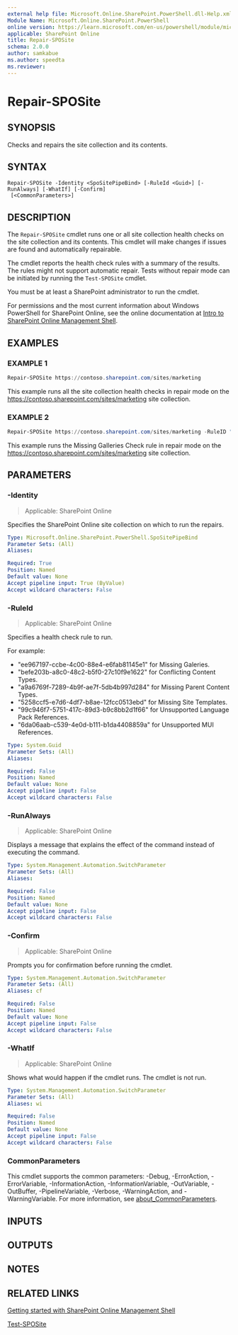 ```yaml
---
external help file: Microsoft.Online.SharePoint.PowerShell.dll-Help.xml
Module Name: Microsoft.Online.SharePoint.PowerShell
online version: https://learn.microsoft.com/en-us/powershell/module/microsoft.online.sharepoint.powershell/repair-sposite
applicable: SharePoint Online
title: Repair-SPOSite
schema: 2.0.0
author: samkabue
ms.author: speedta
ms.reviewer:
---
```


# Repair-SPOSite

## SYNOPSIS

Checks and repairs the site collection and its contents.

## SYNTAX

```
Repair-SPOSite -Identity <SpoSitePipeBind> [-RuleId <Guid>] [-RunAlways] [-WhatIf] [-Confirm]
 [<CommonParameters>]
```

## DESCRIPTION

The `Repair-SPOSite` cmdlet runs one or all site collection health checks on the site collection and its contents.
This cmdlet will make changes if issues are found and automatically repairable.

The cmdlet reports the health check rules with a summary of the results.
The rules might not support automatic repair.
Tests without repair mode can be initiated by running the `Test-SPOSite` cmdlet.

You must be at least a SharePoint administrator to run the cmdlet.

For permissions and the most current information about Windows PowerShell for SharePoint Online, see the online documentation at [Intro to SharePoint Online Management Shell](/powershell/sharepoint/sharepoint-online/introduction-sharepoint-online-management-shell).

## EXAMPLES

### EXAMPLE 1

```powershell
Repair-SPOSite https://contoso.sharepoint.com/sites/marketing
```

This example runs all the site collection health checks in repair mode on the <https://contoso.sharepoint.com/sites/marketing> site collection.

### EXAMPLE 2

```powershell
Repair-SPOSite https://contoso.sharepoint.com/sites/marketing -RuleID "ee967197-ccbe-4c00-88e4-e6fab81145e1"
```

This example runs the Missing Galleries Check rule in repair mode on the <https://contoso.sharepoint.com/sites/marketing> site collection.

## PARAMETERS

### -Identity

> Applicable: SharePoint Online

Specifies the SharePoint Online site collection on which to run the repairs.

```yaml
Type: Microsoft.Online.SharePoint.PowerShell.SpoSitePipeBind
Parameter Sets: (All)
Aliases:

Required: True
Position: Named
Default value: None
Accept pipeline input: True (ByValue)
Accept wildcard characters: False
```

### -RuleId

> Applicable: SharePoint Online

Specifies a health check rule to run.

For example:

- "ee967197-ccbe-4c00-88e4-e6fab81145e1" for Missing Galeries.
- "befe203b-a8c0-48c2-b5f0-27c10f9e1622" for Conflicting Content Types.
- "a9a6769f-7289-4b9f-ae7f-5db4b997d284" for Missing Parent Content Types.
- "5258ccf5-e7d6-4df7-b8ae-12fcc0513ebd" for Missing Site Templates.
- "99c946f7-5751-417c-89d3-b9c8bb2d1f66" for Unsupported Language Pack References.
- "6da06aab-c539-4e0d-b111-b1da4408859a" for Unsupported MUI References.

```yaml
Type: System.Guid
Parameter Sets: (All)
Aliases:

Required: False
Position: Named
Default value: None
Accept pipeline input: False
Accept wildcard characters: False
```

### -RunAlways

> Applicable: SharePoint Online

Displays a message that explains the effect of the command instead of executing the command.

```yaml
Type: System.Management.Automation.SwitchParameter
Parameter Sets: (All)
Aliases:

Required: False
Position: Named
Default value: None
Accept pipeline input: False
Accept wildcard characters: False
```

### -Confirm

> Applicable: SharePoint Online

Prompts you for confirmation before running the cmdlet.

```yaml
Type: System.Management.Automation.SwitchParameter
Parameter Sets: (All)
Aliases: cf

Required: False
Position: Named
Default value: None
Accept pipeline input: False
Accept wildcard characters: False
```

### -WhatIf

> Applicable: SharePoint Online

Shows what would happen if the cmdlet runs.
The cmdlet is not run.

```yaml
Type: System.Management.Automation.SwitchParameter
Parameter Sets: (All)
Aliases: wi

Required: False
Position: Named
Default value: None
Accept pipeline input: False
Accept wildcard characters: False
```

### CommonParameters

This cmdlet supports the common parameters: -Debug, -ErrorAction, -ErrorVariable, -InformationAction, -InformationVariable, -OutVariable, -OutBuffer, -PipelineVariable, -Verbose, -WarningAction, and -WarningVariable. For more information, see [about_CommonParameters](https://go.microsoft.com/fwlink/?LinkID=113216).

## INPUTS

## OUTPUTS

## NOTES

## RELATED LINKS

[Getting started with SharePoint Online Management Shell](/powershell/sharepoint/sharepoint-online/connect-sharepoint-online)

[Test-SPOSite](Test-SPOSite.md)
